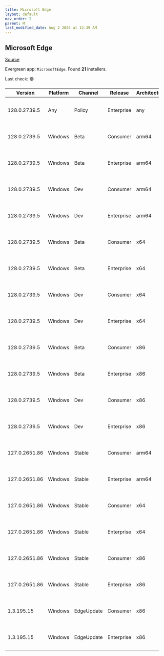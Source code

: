 ```yaml
---
title: Microsoft Edge
layout: default
nav_order: 2
parent: M
last_modified_date: Aug 2 2024 at 12:39 AM
---
```


## Microsoft Edge

[Source](https://www.microsoft.com/edge)

Evergreen app: `MicrosoftEdge`. Found **21** installers.

Last check: 🟢

| Version       | Platform | Channel    | Release    | Architecture | Hash                                                             | URI                                                                                                                                                                                                                                                                                                                      |
| ------------- | -------- | ---------- | ---------- | ------------ | ---------------------------------------------------------------- | ------------------------------------------------------------------------------------------------------------------------------------------------------------------------------------------------------------------------------------------------------------------------------------------------------------------------ |
| 128.0.2739.5  | Any      | Policy     | Enterprise | any          | 31424157D0B60CAEA721B1FE79A532992688551B21C977003986F844B8DD7EB6 | [https://msedge.sf.dl.delivery.mp.microsoft.com/filestreamingservice/files/a7d481f2-3b37-4f55-ad40-805eca15d6e0/MicrosoftEdgePolicyTemplates.cab](https://msedge.sf.dl.delivery.mp.microsoft.com/filestreamingservice/files/a7d481f2-3b37-4f55-ad40-805eca15d6e0/MicrosoftEdgePolicyTemplates.cab)                       |
| 128.0.2739.5  | Windows  | Beta       | Consumer   | arm64        | 59FE9E822E076E0BC03BB34AB272D42909EA704AD2A2030AE1469FEC328E65D9 | [https://msedge.sf.dl.delivery.mp.microsoft.com/filestreamingservice/files/261d7a6e-bf7e-4619-bd2e-a14425ad4236/MicrosoftEdgeBetaEnterpriseARM64.msi](https://msedge.sf.dl.delivery.mp.microsoft.com/filestreamingservice/files/261d7a6e-bf7e-4619-bd2e-a14425ad4236/MicrosoftEdgeBetaEnterpriseARM64.msi)               |
| 128.0.2739.5  | Windows  | Beta       | Enterprise | arm64        | 59FE9E822E076E0BC03BB34AB272D42909EA704AD2A2030AE1469FEC328E65D9 | [https://msedge.sf.dl.delivery.mp.microsoft.com/filestreamingservice/files/261d7a6e-bf7e-4619-bd2e-a14425ad4236/MicrosoftEdgeBetaEnterpriseARM64.msi](https://msedge.sf.dl.delivery.mp.microsoft.com/filestreamingservice/files/261d7a6e-bf7e-4619-bd2e-a14425ad4236/MicrosoftEdgeBetaEnterpriseARM64.msi)               |
| 128.0.2739.5  | Windows  | Dev        | Consumer   | arm64        | CA60D813888102641694DCB37BC9722EAC6731C58D083101F22DBE2D0F6539B1 | [https://msedge.sf.dl.delivery.mp.microsoft.com/filestreamingservice/files/7f268537-8818-47ca-b057-5f2991c2abc1/MicrosoftEdgeDevEnterpriseARM64.msi](https://msedge.sf.dl.delivery.mp.microsoft.com/filestreamingservice/files/7f268537-8818-47ca-b057-5f2991c2abc1/MicrosoftEdgeDevEnterpriseARM64.msi)                 |
| 128.0.2739.5  | Windows  | Dev        | Enterprise | arm64        | CA60D813888102641694DCB37BC9722EAC6731C58D083101F22DBE2D0F6539B1 | [https://msedge.sf.dl.delivery.mp.microsoft.com/filestreamingservice/files/7f268537-8818-47ca-b057-5f2991c2abc1/MicrosoftEdgeDevEnterpriseARM64.msi](https://msedge.sf.dl.delivery.mp.microsoft.com/filestreamingservice/files/7f268537-8818-47ca-b057-5f2991c2abc1/MicrosoftEdgeDevEnterpriseARM64.msi)                 |
| 128.0.2739.5  | Windows  | Beta       | Consumer   | x64          | 0EA8D4AAB05B7484C5C6847D90C821D51DF251906DED0D9E22E22C2B5988728F | [https://msedge.sf.dl.delivery.mp.microsoft.com/filestreamingservice/files/74d87a67-2b1b-49fb-8d31-21b88ffcf375/MicrosoftEdgeBetaEnterpriseX64.msi](https://msedge.sf.dl.delivery.mp.microsoft.com/filestreamingservice/files/74d87a67-2b1b-49fb-8d31-21b88ffcf375/MicrosoftEdgeBetaEnterpriseX64.msi)                   |
| 128.0.2739.5  | Windows  | Beta       | Enterprise | x64          | 0EA8D4AAB05B7484C5C6847D90C821D51DF251906DED0D9E22E22C2B5988728F | [https://msedge.sf.dl.delivery.mp.microsoft.com/filestreamingservice/files/74d87a67-2b1b-49fb-8d31-21b88ffcf375/MicrosoftEdgeBetaEnterpriseX64.msi](https://msedge.sf.dl.delivery.mp.microsoft.com/filestreamingservice/files/74d87a67-2b1b-49fb-8d31-21b88ffcf375/MicrosoftEdgeBetaEnterpriseX64.msi)                   |
| 128.0.2739.5  | Windows  | Dev        | Consumer   | x64          | C42841EBDCD22C080CE99D075F48B33DD98CD018F503608D523C4DCF25EDA08B | [https://msedge.sf.dl.delivery.mp.microsoft.com/filestreamingservice/files/2333b628-305c-4db4-8f1e-19cdf3427a54/MicrosoftEdgeDevEnterpriseX64.msi](https://msedge.sf.dl.delivery.mp.microsoft.com/filestreamingservice/files/2333b628-305c-4db4-8f1e-19cdf3427a54/MicrosoftEdgeDevEnterpriseX64.msi)                     |
| 128.0.2739.5  | Windows  | Dev        | Enterprise | x64          | C42841EBDCD22C080CE99D075F48B33DD98CD018F503608D523C4DCF25EDA08B | [https://msedge.sf.dl.delivery.mp.microsoft.com/filestreamingservice/files/2333b628-305c-4db4-8f1e-19cdf3427a54/MicrosoftEdgeDevEnterpriseX64.msi](https://msedge.sf.dl.delivery.mp.microsoft.com/filestreamingservice/files/2333b628-305c-4db4-8f1e-19cdf3427a54/MicrosoftEdgeDevEnterpriseX64.msi)                     |
| 128.0.2739.5  | Windows  | Beta       | Consumer   | x86          | 95535E83686477A5248CA7C7875575E30A6A694FDFCDD5AD457DB1DB934B14DE | [https://msedge.sf.dl.delivery.mp.microsoft.com/filestreamingservice/files/9104a415-afd8-4b10-a1bf-46a1705b7afb/MicrosoftEdgeBetaEnterpriseX86.msi](https://msedge.sf.dl.delivery.mp.microsoft.com/filestreamingservice/files/9104a415-afd8-4b10-a1bf-46a1705b7afb/MicrosoftEdgeBetaEnterpriseX86.msi)                   |
| 128.0.2739.5  | Windows  | Beta       | Enterprise | x86          | 95535E83686477A5248CA7C7875575E30A6A694FDFCDD5AD457DB1DB934B14DE | [https://msedge.sf.dl.delivery.mp.microsoft.com/filestreamingservice/files/9104a415-afd8-4b10-a1bf-46a1705b7afb/MicrosoftEdgeBetaEnterpriseX86.msi](https://msedge.sf.dl.delivery.mp.microsoft.com/filestreamingservice/files/9104a415-afd8-4b10-a1bf-46a1705b7afb/MicrosoftEdgeBetaEnterpriseX86.msi)                   |
| 128.0.2739.5  | Windows  | Dev        | Consumer   | x86          | 522BFBC93EFC9F00FB220FFC816F108914A303B71742FB841B148B24D0AE1DC9 | [https://msedge.sf.dl.delivery.mp.microsoft.com/filestreamingservice/files/e0b4b298-050a-4dbe-881f-829d5ea3c792/MicrosoftEdgeDevEnterpriseX86.msi](https://msedge.sf.dl.delivery.mp.microsoft.com/filestreamingservice/files/e0b4b298-050a-4dbe-881f-829d5ea3c792/MicrosoftEdgeDevEnterpriseX86.msi)                     |
| 128.0.2739.5  | Windows  | Dev        | Enterprise | x86          | 522BFBC93EFC9F00FB220FFC816F108914A303B71742FB841B148B24D0AE1DC9 | [https://msedge.sf.dl.delivery.mp.microsoft.com/filestreamingservice/files/e0b4b298-050a-4dbe-881f-829d5ea3c792/MicrosoftEdgeDevEnterpriseX86.msi](https://msedge.sf.dl.delivery.mp.microsoft.com/filestreamingservice/files/e0b4b298-050a-4dbe-881f-829d5ea3c792/MicrosoftEdgeDevEnterpriseX86.msi)                     |
| 127.0.2651.86 | Windows  | Stable     | Consumer   | arm64        | 3A7F518D01ADDC6702FB2AF1442FC5D0189124D2468AA4EFCE0730405857FE5F | [https://msedge.sf.dl.delivery.mp.microsoft.com/filestreamingservice/files/35cf7ae3-be1e-43e6-a9d0-a344bacf2842/MicrosoftEdgeEnterpriseARM64.msi](https://msedge.sf.dl.delivery.mp.microsoft.com/filestreamingservice/files/35cf7ae3-be1e-43e6-a9d0-a344bacf2842/MicrosoftEdgeEnterpriseARM64.msi)                       |
| 127.0.2651.86 | Windows  | Stable     | Enterprise | arm64        | 3A7F518D01ADDC6702FB2AF1442FC5D0189124D2468AA4EFCE0730405857FE5F | [https://msedge.sf.dl.delivery.mp.microsoft.com/filestreamingservice/files/35cf7ae3-be1e-43e6-a9d0-a344bacf2842/MicrosoftEdgeEnterpriseARM64.msi](https://msedge.sf.dl.delivery.mp.microsoft.com/filestreamingservice/files/35cf7ae3-be1e-43e6-a9d0-a344bacf2842/MicrosoftEdgeEnterpriseARM64.msi)                       |
| 127.0.2651.86 | Windows  | Stable     | Consumer   | x64          | B39E3F3BDA94EDD7B467ECC9ECD12F39D899A385DAD091350C1E3F406DE68EAC | [https://msedge.sf.dl.delivery.mp.microsoft.com/filestreamingservice/files/6f215223-1df2-408a-a3f7-68adb66961ef/MicrosoftEdgeEnterpriseX64.msi](https://msedge.sf.dl.delivery.mp.microsoft.com/filestreamingservice/files/6f215223-1df2-408a-a3f7-68adb66961ef/MicrosoftEdgeEnterpriseX64.msi)                           |
| 127.0.2651.86 | Windows  | Stable     | Enterprise | x64          | B39E3F3BDA94EDD7B467ECC9ECD12F39D899A385DAD091350C1E3F406DE68EAC | [https://msedge.sf.dl.delivery.mp.microsoft.com/filestreamingservice/files/6f215223-1df2-408a-a3f7-68adb66961ef/MicrosoftEdgeEnterpriseX64.msi](https://msedge.sf.dl.delivery.mp.microsoft.com/filestreamingservice/files/6f215223-1df2-408a-a3f7-68adb66961ef/MicrosoftEdgeEnterpriseX64.msi)                           |
| 127.0.2651.86 | Windows  | Stable     | Consumer   | x86          | EE9D866F41DADFFF5F73B0FE26D899EA0FEF4F5D062BCA15E4932ECA41385423 | [https://msedge.sf.dl.delivery.mp.microsoft.com/filestreamingservice/files/73329583-488b-49ff-948b-ea5354528de6/MicrosoftEdgeEnterpriseX86.msi](https://msedge.sf.dl.delivery.mp.microsoft.com/filestreamingservice/files/73329583-488b-49ff-948b-ea5354528de6/MicrosoftEdgeEnterpriseX86.msi)                           |
| 127.0.2651.86 | Windows  | Stable     | Enterprise | x86          | EE9D866F41DADFFF5F73B0FE26D899EA0FEF4F5D062BCA15E4932ECA41385423 | [https://msedge.sf.dl.delivery.mp.microsoft.com/filestreamingservice/files/73329583-488b-49ff-948b-ea5354528de6/MicrosoftEdgeEnterpriseX86.msi](https://msedge.sf.dl.delivery.mp.microsoft.com/filestreamingservice/files/73329583-488b-49ff-948b-ea5354528de6/MicrosoftEdgeEnterpriseX86.msi)                           |
| 1.3.195.15    | Windows  | EdgeUpdate | Consumer   | x86          | 91F0DEEC7D7319E57477B74A7A5F4D17C15EB2924B53E05A5998D67ECC8201F2 | [https://msedge.sf.dl.delivery.mp.microsoft.com/filestreamingservice/files/932857a7-3fd2-460a-98b9-8625069e5697/MicrosoftEdgeUpdateSetup_X86_1.3.195.15.exe](https://msedge.sf.dl.delivery.mp.microsoft.com/filestreamingservice/files/932857a7-3fd2-460a-98b9-8625069e5697/MicrosoftEdgeUpdateSetup_X86_1.3.195.15.exe) |
| 1.3.195.15    | Windows  | EdgeUpdate | Enterprise | x86          | 91F0DEEC7D7319E57477B74A7A5F4D17C15EB2924B53E05A5998D67ECC8201F2 | [https://msedge.sf.dl.delivery.mp.microsoft.com/filestreamingservice/files/932857a7-3fd2-460a-98b9-8625069e5697/MicrosoftEdgeUpdateSetup_X86_1.3.195.15.exe](https://msedge.sf.dl.delivery.mp.microsoft.com/filestreamingservice/files/932857a7-3fd2-460a-98b9-8625069e5697/MicrosoftEdgeUpdateSetup_X86_1.3.195.15.exe) |

